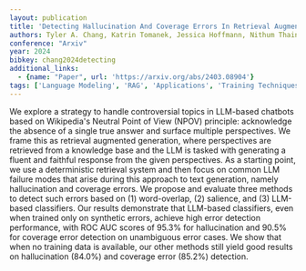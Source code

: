 ```yaml
---
layout: publication
title: 'Detecting Hallucination And Coverage Errors In Retrieval Augmented Generation For Controversial Topics'
authors: Tyler A. Chang, Katrin Tomanek, Jessica Hoffmann, Nithum Thain, Erin Van Liemt, Kathleen Meier-hellstern, Lucas Dixon
conference: "Arxiv"
year: 2024
bibkey: chang2024detecting
additional_links:
  - {name: "Paper", url: 'https://arxiv.org/abs/2403.08904'}
tags: ['Language Modeling', 'RAG', 'Applications', 'Training Techniques', 'Reinforcement Learning']
---
```

We explore a strategy to handle controversial topics in LLM-based chatbots
based on Wikipedia's Neutral Point of View (NPOV) principle: acknowledge the
absence of a single true answer and surface multiple perspectives. We frame
this as retrieval augmented generation, where perspectives are retrieved from a
knowledge base and the LLM is tasked with generating a fluent and faithful
response from the given perspectives. As a starting point, we use a
deterministic retrieval system and then focus on common LLM failure modes that
arise during this approach to text generation, namely hallucination and
coverage errors. We propose and evaluate three methods to detect such errors
based on (1) word-overlap, (2) salience, and (3) LLM-based classifiers. Our
results demonstrate that LLM-based classifiers, even when trained only on
synthetic errors, achieve high error detection performance, with ROC AUC scores
of 95.3% for hallucination and 90.5% for coverage error detection on
unambiguous error cases. We show that when no training data is available, our
other methods still yield good results on hallucination (84.0%) and coverage
error (85.2%) detection.
